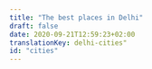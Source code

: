```yaml
---
title: "The best places in Delhi"
draft: false
date: 2020-09-21T12:59:23+02:00
translationKey: delhi-cities"
id: "cities"
---
```

